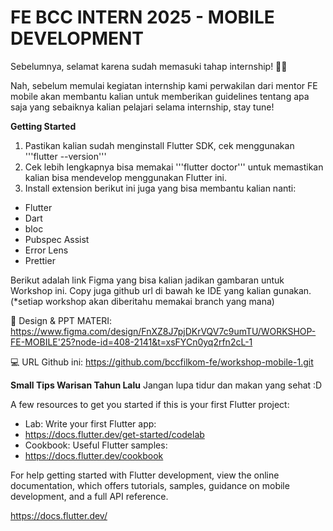 # FE BCC INTERN 2025 - MOBILE DEVELOPMENT

Sebelumnya, selamat karena sudah memasuki tahap internship! 🎉✨

Nah, sebelum memulai kegiatan internship kami perwakilan dari mentor FE mobile akan membantu kalian untuk memberikan guidelines tentang apa saja yang sebaiknya kalian pelajari selama internship, stay tune!

**Getting Started**

1) Pastikan kalian sudah menginstall Flutter SDK, cek menggunakan '''flutter --version'''
2) Cek lebih lengkapnya bisa memakai '''flutter doctor''' untuk memastikan kalian bisa mendevelop menggunakan Flutter ini.
3) Install extension berikut ini juga yang bisa membantu kalian nanti:
- Flutter
- Dart
- bloc
- Pubspec Assist
- Error Lens
- Prettier


Berikut adalah link Figma yang bisa kalian jadikan gambaran untuk Workshop ini. Copy juga github url di bawah ke IDE yang kalian gunakan.
(*setiap workshop akan diberitahu memakai branch yang mana)

🎨 Design & PPT MATERI:
https://www.figma.com/design/FnXZ8J7pjDKrVQV7c9umTU/WORKSHOP-FE-MOBILE'25?node-id=408-2141&t=xsFYCn0yq2rfn2cL-1

💻 URL Github ini:
https://github.com/bccfilkom-fe/workshop-mobile-1.git


**Small Tips Warisan Tahun Lalu**
Jangan lupa tidur dan makan yang sehat :D

A few resources to get you started if this is your first Flutter project:

- Lab: Write your first Flutter app:
- https://docs.flutter.dev/get-started/codelab
- Cookbook: Useful Flutter samples:
- https://docs.flutter.dev/cookbook
  
For help getting started with Flutter development, view the online documentation, which offers tutorials, samples, guidance on mobile development, and a full API reference.

https://docs.flutter.dev/
